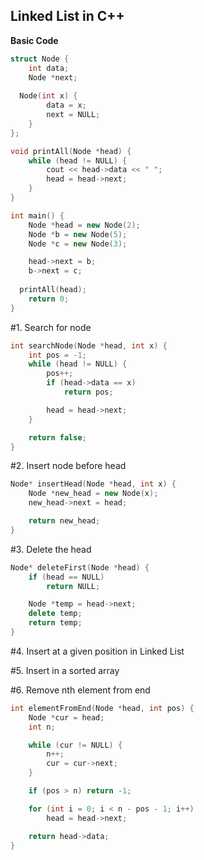 ## Linked List in C++

**Basic Code**
```cpp
struct Node {
	int data;
	Node *next;
	
  Node(int x) {
		data = x;
		next = NULL;
	}
};

void printAll(Node *head) {
	while (head != NULL) {
		cout << head->data << " ";
		head = head->next;
	}
}

int main() {
	Node *head = new Node(2);
	Node *b = new Node(5);
	Node *c = new Node(3);

	head->next = b;
	b->next = c;
  
  printAll(head);
	return 0;
}
```

#1. Search for node

```cpp
int searchNode(Node *head, int x) {
	int pos = -1;
	while (head != NULL) {
		pos++;
		if (head->data == x)
			return pos;

		head = head->next;
	}

	return false;
}
```

#2. Insert node before head

```cpp
Node* insertHead(Node *head, int x) {
	Node *new_head = new Node(x);
	new_head->next = head;

	return new_head;
}
```

#3. Delete the head

```cpp
Node* deleteFirst(Node *head) {
	if (head == NULL)
		return NULL;

	Node *temp = head->next;
	delete temp;
	return temp;
}
```

#4. Insert at a given position in Linked List

#5. Insert in a sorted array

#6. Remove nth element from end

```cpp
int elementFromEnd(Node *head, int pos) {
	Node *cur = head;
	int n;

	while (cur != NULL) {
		n++;
		cur = cur->next;
	}

	if (pos > n) return -1;

	for (int i = 0; i < n - pos - 1; i++) 
		head = head->next;

	return head->data;
}
```

